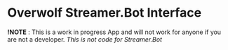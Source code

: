 # Overwolf Streamer.Bot Interface
**!NOTE** : This is a work in progress App and will not work for anyone if you are not a developer. *This is not code for Streamer.Bot*
